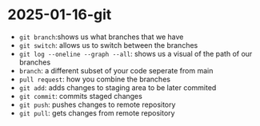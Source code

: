 # 2025-01-16-git
- `git branch`:shows us what branches that we have
- `git switch`: allows us to switch between the branches
- `git log --oneline --graph --all`: shows us a visual of the path of our branches
- `branch`: a different subset of your code seperate from main
- `pull request`: how you combine the branches
- `git add`: adds changes to staging area to be later commited
- `git commit`: commits staged changes 
- `git push`: pushes changes to remote repository
- `git pull`: gets changes from remote repository
